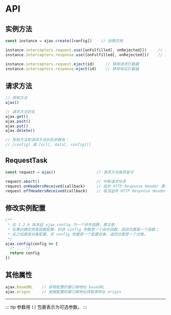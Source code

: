 # API

## 实例方法

```Javascript
const instance = ajax.create([config])    // 创建实例

instance.interceptors.request.use([onFulfilled[, onRejected]])     // 添加请求拦截器
instance.interceptors.response.use([onFulfilled[, onRejected]])    // 添加响应拦截器

instance.interceptors.request.eject(id)     // 移除请求拦截器
instance.interceptors.response.eject(id)    // 移除响应拦截器
```

## 请求方法

```JavaScript
// 常规方法
ajax()

// 请求方法别名
ajax.get()
ajax.post()
ajax.put()
ajax.delete()

// 常规方法和请求方法别名参数有：
// [config] 或 [url[, data[, config]]]
```

## RequestTask <Badge text="2.1.0"/>

```JavaScript
const request = ajax()                  // 请求方法每项皆可

request.abort()                         // 中断请求任务
request.onHeadersReceived(callback)     // 监听 HTTP Response Header 事件
request.offHeadersReceived(callback)    // 取消监听 HTTP Response Header 事件
```

## 修改实例配置 <Badge text="2.2.4"/>

```JavaScript
/**
 * 在 2.2.6 版本起 ajax.config 为一个异步函数，需注意：
 * 如果创建实例是函数配置，则该 config 参数是一个异步函数，返回也要是一个函数；
 * 反之如果是对象配置，该 config 参数是一个配置对象，返回也要是一个对象。
 */
ajax.config(config => {
  /* ... */
  return config
})
```

## 其他属性

```JavaScript
ajax.baseURL    // 获取配置的接口根地址 baseURL
ajax.origin     // 根据配置的接口根地址获取源地址 origin
```

---

::: tip
参数用 `[]` 包裹表示为可选参数。
:::
